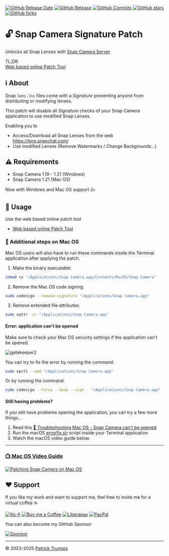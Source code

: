 [![GitHub Release Date](https://img.shields.io/github/release-date/ptrumpis/snap-camera-signature-patch)](https://github.com/ptrumpis/snap-camera-signature-patch/releases/latest)
[![GitHub Release](https://img.shields.io/github/v/release/ptrumpis/snap-camera-signature-patch)](https://github.com/ptrumpis/snap-camera-signature-patch/releases/latest)
[![GitHub Commits](https://img.shields.io/github/commit-activity/t/ptrumpis/snap-camera-signature-patch)](https://github.com/ptrumpis/snap-camera-signature-patch/commits)
[![GitHub stars](https://img.shields.io/github/stars/ptrumpis/snap-camera-signature-patch?style=flat)](https://github.com/ptrumpis/snap-camera-signature-patch/stargazers) 
[![GitHub forks](https://img.shields.io/github/forks/ptrumpis/snap-camera-signature-patch?style=flat)](https://github.com/ptrumpis/snap-camera-signature-patch/forks)

# 🔓 Snap Camera Signature Patch
Unlocks all Snap Lenses with [Snap Camera Server](https://github.com/ptrumpis/snap-camera-server)

TL;DR  
[Web based online Patch Tool](https://ptrumpis.github.io/snap-camera-signature-patch/)

## ℹ️ About
Snap `lens.lns` files come with a *Signature* preventing anyone from distributing or modifying lenses.

This patch will disable all *Signature* checks of your Snap Camera application to use modified Snap Lenses.

Enabling you to
- Access/Download all Snap Lenses from the web https://lens.snapchat.com/
- Use modified Lenses (Remove Watermarks / Change Backgrounds...)

## ⚠ Requirements
- Snap Camera 1.19 - 1.21 (Windows)
- Snap Camera 1.21 (Mac OS)

Now with Windows and Mac OS support 👍

## 🚀 Usage
Use the web based online patch tool
- [Web based online Patch Tool](https://ptrumpis.github.io/snap-camera-signature-patch/)

### 🍏 Additional steps on Mac OS
Mac OS users will also have to run these commands inside the Terminal application after applying the patch.

1. Make the binary executable:
```sh
chmod +x "/Applications/Snap Camera.app/Contents/MacOS/Snap Camera"
```

2. Remove the Mac OS code signing:
```sh
sudo codesign --remove-signature "/Applications/Snap Camera.app"
```

3. Remove extended file attributes:
```sh
sudo xattr -cr "/Applications/Snap Camera.app"
```

#### Error: application can't be opened
Make sure to check your Mac OS security settings if the application can't be opened.

![gatekeeper2](https://user-images.githubusercontent.com/116500225/231490273-2c621023-3282-468c-b1b8-411e5df35f81.jpg)

You can try to fix the error by running the command:
```sh
sudo spctl --add "/Applications/Snap Camera.app"
```

Or by running the command:
```sh
sudo codesign --force --deep --sign - "/Applications/Snap Camera.app"
```

#### Still having problems?
If you still have problems opening the application, you can try a few more things...

1. Read this [📖 Troubleshooting Mac OS - Snap Camera can't be opened](https://github.com/ptrumpis/snap-camera-server/wiki/Troubleshooting-Mac-OS)
2. Run the macOS [errorfix.sh](https://github.com/ptrumpis/snap-camera-signature-patch/blob/master/macOS/errorfix.sh) script inside your Terminal application
3. Watch the macOS video guide below.

--- 

### [📺 Mac OS Video Guide](https://www.youtube.com/watch?v=lJhL7bA7GGA)

[![Patching Snap Camera on Mac OS](https://img.youtube.com/vi/lJhL7bA7GGA/0.jpg)](https://www.youtube.com/watch?v=lJhL7bA7GGA)

## ❤️ Support
If you like my work and want to support me, feel free to invite me for a virtual coffee ☕  

[![Ko-fi](https://img.shields.io/badge/Ko--fi-F16061?style=for-the-badge&logo=ko-fi&logoColor=white)](https://ko-fi.com/ptrumpis)
[![Buy me a Coffee](https://img.shields.io/badge/Buy_Me_A_Coffee-FFDD00?style=for-the-badge&logo=buy-me-a-coffee&logoColor=black)](https://www.buymeacoffee.com/ptrumpis)
[![Liberapay](https://img.shields.io/badge/Liberapay-F6C915?style=for-the-badge&logo=liberapay&logoColor=black)](https://liberapay.com/ptrumpis/)
[![PayPal](https://img.shields.io/badge/PayPal-00457C?style=for-the-badge&logo=paypal&logoColor=white)](https://www.paypal.com/donate/?hosted_button_id=D2T92FVZAE65L)

You can also become my GitHub Sponsor  

[![Sponsor](https://img.shields.io/badge/sponsor-30363D?style=for-the-badge&logo=GitHub-Sponsors&logoColor=#white)](https://github.com/sponsors/ptrumpis)

---

© 2023-2025 [Patrick Trumpis](https://github.com/ptrumpis)
